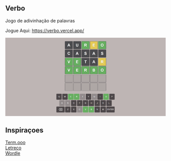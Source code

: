## Verbo

Jogo de adivinhação de palavras

Jogue Aqui: https://verbo.vercel.app/

![GameExample](./public/GameExample.png)

## Inspiraçoes

[Term.ooo](https://term.ooo/) <br/>
[Letreco](https://www.gabtoschi.com/letreco/) <br/>
[Wordle](https://www.nytimes.com/games/wordle/index.html)
